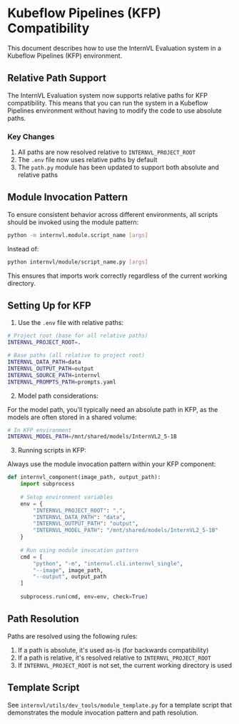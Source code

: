 # Kubeflow Pipelines (KFP) Compatibility

This document describes how to use the InternVL Evaluation system in a Kubeflow Pipelines (KFP) environment.

## Relative Path Support

The InternVL Evaluation system now supports relative paths for KFP compatibility. This means that you can run
the system in a Kubeflow Pipelines environment without having to modify the code to use absolute paths.

### Key Changes

1. All paths are now resolved relative to `INTERNVL_PROJECT_ROOT`
2. The `.env` file now uses relative paths by default
3. The `path.py` module has been updated to support both absolute and relative paths

## Module Invocation Pattern

To ensure consistent behavior across different environments, all scripts should be invoked using the module
pattern:

```bash
python -m internvl.module.script_name [args]
```

Instead of:

```bash
python internvl/module/script_name.py [args]
```

This ensures that imports work correctly regardless of the current working directory.

## Setting Up for KFP

1. Use the `.env` file with relative paths:

```bash
# Project root (base for all relative paths)
INTERNVL_PROJECT_ROOT=.

# Base paths (all relative to project root)
INTERNVL_DATA_PATH=data
INTERNVL_OUTPUT_PATH=output
INTERNVL_SOURCE_PATH=internvl
INTERNVL_PROMPTS_PATH=prompts.yaml
```

2. Model path considerations:

For the model path, you'll typically need an absolute path in KFP, as the models are often 
stored in a shared volume:

```bash
# In KFP environment
INTERNVL_MODEL_PATH=/mnt/shared/models/InternVL2_5-1B
```

3. Running scripts in KFP:

Always use the module invocation pattern within your KFP component:

```python
def internvl_component(image_path, output_path):
    import subprocess
    
    # Setup environment variables
    env = {
        "INTERNVL_PROJECT_ROOT": ".",
        "INTERNVL_DATA_PATH": "data",
        "INTERNVL_OUTPUT_PATH": "output",
        "INTERNVL_MODEL_PATH": "/mnt/shared/models/InternVL2_5-1B"
    }
    
    # Run using module invocation pattern
    cmd = [
        "python", "-m", "internvl.cli.internvl_single",
        "--image", image_path,
        "--output", output_path
    ]
    
    subprocess.run(cmd, env=env, check=True)
```

## Path Resolution

Paths are resolved using the following rules:

1. If a path is absolute, it's used as-is (for backwards compatibility)
2. If a path is relative, it's resolved relative to `INTERNVL_PROJECT_ROOT`
3. If `INTERNVL_PROJECT_ROOT` is not set, the current working directory is used

## Template Script

See `internvl/utils/dev_tools/module_template.py` for a template script that demonstrates the module invocation pattern
and path resolution.